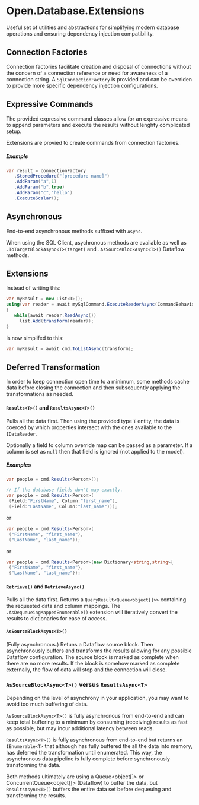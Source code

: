 # Open.Database.Extensions
 
Useful set of utilities and abstractions for simplifying modern database operations and ensuring dependency injection compatibility.

## Connection Factories

Connection factories facilitate creation and disposal of connections without the concern of a connection reference or need for awareness of a connection string.  A ```SqlConnectionFactory``` is provided and can be overriden to provide more specific dependency injection configurations.

## Expressive Commands

The provided expressive command classes allow for an expressive means to append parameters and execute the results without lenghty complicated setup.

Extensions are provied to create commands from connection factories.

##### Example

```cs
var result = connectionFactory
   .StoredProcedure("[procedure name]")
   .AddParam("a",1)
   .AddParam("b",true)
   .AddParam("c","hello")
   .ExecuteScalar();
```


## Asynchronous

End-to-end asynchronous methods suffixed with `Async`.

When using the SQL Client, asychronous methods are available as well as `.ToTargetBlockAsync<T>(target)` and `.AsSourceBlockAsync<T>()` Dataflow methods.

## Extensions

Instead of writing this:
```cs
var myResult = new List<T>();
using(var reader = await mySqlCommand.ExecuteReaderAsync(CommandBehavior.CloseConnection))
{
   while(await reader.ReadAsync())
     list.Add(transform(reader));
}
```

Is now simplifed to this:
```cs
var myResult = await cmd.ToListAsync(transform);
```

## Deferred Transformation

In order to keep connection open time to a minimum, some methods cache data before closing the connection and then subsequently applying the transformations as needed.

#### `Results<T>()` and `ResultsAsync<T>()`

Pulls all the data first.  Then using the provided type `T` entity, the data is coerced by which properties intersect with the ones available to the ```IDataReader```.

Optionally a field to column override map can be passed as a parameter.  If a column is set as `null` then that field is ignored (not applied to the model).

##### Examples

```cs
var people = cmd.Results<Person>();
```

```cs
// If the database fields don't map exactly.
var people = cmd.Results<Person>(
 (Field:"FirstName", Column:"first_name"),
 (Field:"LastName", Column:"last_name")));
```
or
```cs
var people = cmd.Results<Person>(
 ("FirstName", "first_name"),
 ("LastName", "last_name"));
```
or
```cs
var people = cmd.Results<Person>(new Dictionary<string,string>{
 {"FirstName", "first_name"},
 {"LastName", "last_name"});
```

#### `Retrieve()` and `RetrieveAsync()`

Pulls all the data first.  Returns a `QueryResult<Queue<object[]>>` containing the requested data and column mappings.  The `.AsDequeueingMappedEnumerable()` extension will iteratively convert the results to dictionaries for ease of access.

#### `AsSourceBlockAsync<T>()`

(Fully asynchronous.) Retuns a Dataflow source block.  Then asynchronously buffers and transforms the results allowing for any possible Dataflow configuration.  The source block is marked as complete when there are no more results.  If the block is somehow marked as complete externally, the flow of data will stop and the connection will close.

### `AsSourceBlockAsync<T>()` versus `ResultsAsync<T>`

Depending on the level of asynchrony in your application, you may want to avoid too much buffering of data. 

`AsSourceBlockAsync<T>()` is fully asynchronous from end-to-end and can keep total buffering to a minimum by consuming (receiving) results as fast as possible, but may incur additional latency between reads.

`ResultsAsync<T>()` is fully asynchronous from end-to-end but returns an `IEnumerable<T>` that although has fully buffered the all the data into memory, has deferred the transformation until enumerated.  This way, the asynchronous data pipeline is fully complete before synchronously transforming the data.

Both methods ultimately are using a Queue<object[]> or ConcurrentQueue<object[]> (Dataflow) to buffer the data, but `ResultsAsync<T>()` buffers the entire data set before dequeuing and transforming the results.
